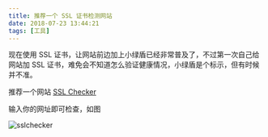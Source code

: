 ```yaml
---
title: 推荐一个 SSL 证书检测网站
date: 2018-07-23 13:44:21
tags: [工具]
---
```


现在使用 SSL 证书，让网站前边加上小绿盾已经非常普及了，不过第一次自己给网站加 SSL 证书，难免会不知道怎么验证健康情况，小绿盾是个标示，但有时候并不准。
<!-- more --><!-- toc -->

推荐一个网站 [SSL Checker](https://www.sslshopper.com/ssl-checker.html)

输入你的网址即可检查，如图

![sslchecker](http://wxnacy-img.oss-cn-beijing.aliyuncs.com/common/2018/sslchecker.png)
